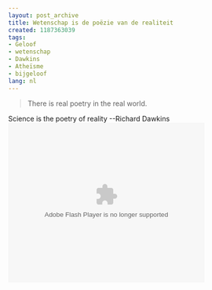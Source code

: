 ```yaml
---
layout: post_archive
title: Wetenschap is de poëzie van de realiteit
created: 1187363039
tags:
- Geloof
- wetenschap
- Dawkins
- Atheïsme
- bijgeloof
lang: nl
---
```

> There is real poetry in the real world.

Science is the poetry of reality  --Richard Dawkins<embed style="width:400px; height:326px;" id="VideoPlayback" type="application/x-shockwave-flash" src="http://video.google.com/googleplayer.swf?docId=8669488783707640763&hl=nl" flashvars=""> </embed><!--break-->
